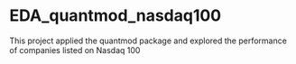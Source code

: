 # EDA_quantmod_nasdaq100
This project applied the quantmod package and explored the performance of companies listed on Nasdaq 100
